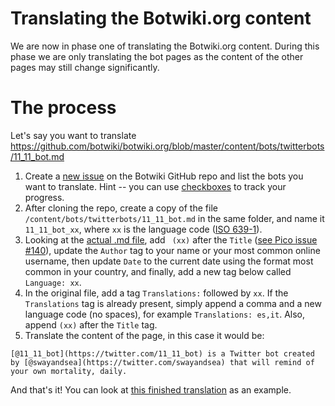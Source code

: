 # Translating the Botwiki.org content

We are now in phase one of translating the Botwiki.org content. During this phase we are only translating the bot pages as the content of the other pages may still change significantly.

# The process

Let's say you want to translate https://github.com/botwiki/botwiki.org/blob/master/content/bots/twitterbots/11_11_bot.md

1. Create a [new issue](https://github.com/botwiki/botwiki.org/issues/new) on the Botwiki GitHub repo and list the bots you want to translate. Hint -- you can use [checkboxes](https://github.com/blog/1375%0A-task-lists-in-gfm-issues-pulls-comments) to track your progress.
2. After cloning the repo, create a copy of the file `/content/bots/twitterbots/11_11_bot.md` in the same folder, and name it `11_11_bot_xx`, where `xx` is the language code ([ISO 639-1](https://www.loc.gov/standards/iso639-2/php/code_list.php)).
3. Looking at the [actual .md file](https://raw.githubusercontent.com/botwiki/botwiki.org/master/content/bots/twitterbots/11_11_bot.md), add ` (xx)` after the `Title` ([see Pico issue #140](https://github.com/picocms/Pico/issues/140)), update the `Author` tag to your name or your most common online username, then update `Date` to the current date using the format most common in your country, and finally, add a new tag below called `Language: xx`.
4. In the original file, add a tag `Translations:` followed by `xx`. If the `Translations` tag is already present, simply append a comma and a new language code (no spaces), for example `Translations: es,it`. Also, append `(xx)` after the `Title` tag.
5. Translate the content of the page, in this case it would be:

```
[@11_11_bot](https://twitter.com/11_11_bot) is a Twitter bot created by [@swayandsea](https://twitter.com/swayandsea) that will remind of your own mortality, daily.
```

And that's it! You can look at [this finished translation](https://raw.githubusercontent.com/botwiki/botwiki.org/master/content/bots/twitterbots/11_11_bot_es.md) as an example.